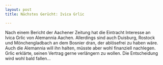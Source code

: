 ```yaml
---
layout: post
title: Nächstes Gerücht: Ivica Grlic

---
```


Nach einem Bericht der Aachener Zeitung hat die Eintracht Interesse an Ivica Grlic von Alemannia Aachen. Allerdings sind auch Duisburg, Rostock und Mönchengladbach an dem Bosnier dran, der ablösefrei zu haben wäre. Auch die Alemannia will ihn halten, müsste aber wohl finanziell nachlegen. Grlic erklärte, seinen Vertrag gerne verlängern zu wollen. Die Entscheidung wird wohl bald fallen...


